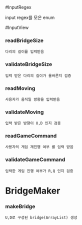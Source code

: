 #InputRegex

input regex를 모은 enum 

#InputView

### readBridgeSize

    다리의 길이를 입력받음

### validateBridgeSize

    입력 받은 다리의 길이가 올바른지 검증

### readMoving

    사용자가 움직일 방향을 입력받음

### validateMoving

    입력 받은 방향이 U,D 인지 검증

### readGameCommand

    사용자의 게임 재진행 여부 를 입력 받음

### validateGameCommand

    입력한 게임 진행 여부가 R,Q 인지 검증

# BridgeMaker

### makeBridge

    U,D로 구성된 bridge(ArrayList) 생성